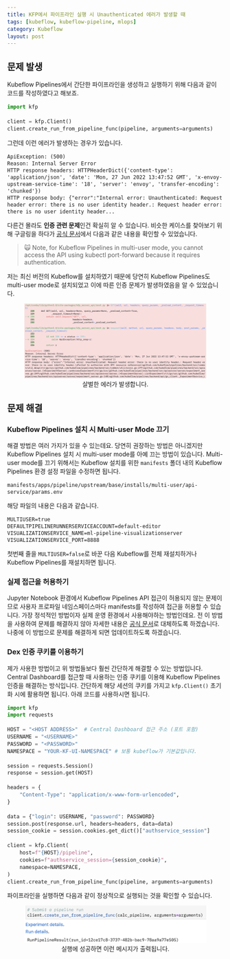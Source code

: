 ```yaml
---
title: KFP에서 파이프라인 실행 시 Unauthenticated 에러가 발생할 때
tags: [kubeflow, kubeflow-pipeline, mlops]
category: Kubeflow
layout: post
---
```



<!--more-->

## 문제 발생

Kubeflow Pipelines에서 간단한 파이프라인을 생성하고 실행하기 위해 다음과 같이 코드를 작성하였다고 해보죠.

```python
import kfp

client = kfp.Client()
client.create_run_from_pipeline_func(pipeline, arguments=arguments)
```

그런데 이런 에러가 발생하는 경우가 있습니다.

```
ApiException: (500)
Reason: Internal Server Error
HTTP response headers: HTTPHeaderDict({'content-type': 'application/json', 'date': 'Mon, 27 Jun 2022 13:47:52 GMT', 'x-envoy-upstream-service-time': '18', 'server': 'envoy', 'transfer-encoding': 'chunked'})
HTTP response body: {"error":"Internal error: Unauthenticated: Request header error: there is no user identity header.: Request header error: there is no user identity header...
```

다른건 몰라도 **인증 관련 문제**인건 확실히 알 수 있습니다. 비슷한 케이스를 찾아보기 위해 구글링을 하다가 [공식 문서](https://www.kubeflow.org/docs/components/pipelines/sdk/connect-api/#connect-to-kubeflow-pipelines-from-outside-your-cluster)에서 다음과 같은 내용을 확인할 수 있었습니다.

>   🙀 Note, for Kubeflow Pipelines in multi-user mode, you cannot access the API using kubectl port-forward because it requires authentication.

저는 최신 버전의 Kubeflow를 설치하였기 때문에 당연히 Kubeflow Pipelines도 multi-user mode로 설치되었고 이에 따른 인증 문제가 발생하였음을 알 수 있었습니다.

<center>
  <figure>
    <img src="/assets/images/2022-06-28-when-unauthenticated-error-was-raised-in-kfp/error-msg.png"
       alt="Error message" style="zoom:50%;" loading="lazy"/>
    <figcaption style="text-align: center;">살벌한 에러가 발생합니다.</figcaption>
  </figure>
</center>

## 문제 해결

### Kubeflow Pipelines 설치 시 Multi-user Mode 끄기

해결 방법은 여러 가지가 있을 수 있는데요. 당연히 권장하는 방법은 아니겠지만 Kubeflow Pipelines 설치 시 multi-user mode를 아예 끄는 방법이 있습니다. Multi-user mode를 끄기 위해서는 Kubeflow 설치를 위한 `manifests` 폴더 내의 Kubeflow Pipelines 환경 설정 파일을 수정하면 됩니다.

```
manifests/apps/pipeline/upstream/base/installs/multi-user/api-service/params.env
```

해당 파일의 내용은 다음과 같습니다.

```
MULTIUSER=true
DEFAULTPIPELINERUNNERSERVICEACCOUNT=default-editor
VISUALIZATIONSERVICE_NAME=ml-pipeline-visualizationserver
VISUALIZATIONSERVICE_PORT=8888
```

첫번째 줄을 `MULTIUSER=false`로 바꾼 다음 Kubeflow를 전체 재설치하거나 Kubeflow Pipelines를 재설치하면 됩니다.

### 실제 접근을 허용하기

Jupyter Notebook 환경에서 Kubeflow Pipelines API 접근이 허용되지 않는 문제이므로 사용자 프로파일 네임스페이스마다 manifests를 작성하여 접근을 허용할 수 있습니다. 가장 정석적인 방법이자 실제 운영 환경에서 사용해야하는 방법인데요. 전 이 방법을 사용하여 문제를 해결하지 않아 자세한 내용은 [공식 문서](https://www.kubeflow.org/docs/components/pipelines/sdk/connect-api/#multi-user-mode)로 대체하도록 하겠습니다. 나중에 이 방법으로 문제를 해결하게 되면 업데이트하도록 하겠습니다.

### Dex 인증 쿠키를 이용하기

제가 사용한 방법이고 위 방법들보다 훨씬 간단하게 해결할 수 있는 방법입니다. Central Dashboard를 접근할 때 사용하는 인증 쿠키를 이용해 Kubeflow Pipelines 인증을 해결하는 방식입니다. 간단하게 해당 세션의 쿠키를 가지고 `kfp.Client()` 초기화 시에 활용하면 됩니다. 아래 코드를 사용하시면 됩니다.

```python
import kfp
import requests

HOST = "<HOST ADDRESS>"  # Central Dashboard 접근 주소 (포트 포함)
USERNAME = "<USERNAME>"
PASSWORD = "<PASSWORD>"
NAMESPACE = "YOUR-KF-UI-NAMESPACE" # 보통 kubeflow가 기본값입니다.

session = requests.Session()
response = session.get(HOST)

headers = {
    "Content-Type": "application/x-www-form-urlencoded",
}

data = {"login": USERNAME, "password": PASSWORD}
session.post(response.url, headers=headers, data=data)
session_cookie = session.cookies.get_dict()["authservice_session"]

client = kfp.Client(
	host=f"{HOST}/pipeline",
    cookies=f"authservice_session={session_cookie}",
    namespace=NAMESPACE,
)
client.create_run_from_pipeline_func(pipeline, arguments=arguments)
```

파이프라인을 실행하면 다음과 같이 정상적으로 실행되는 것을 확인할 수 있습니다.

<center>
  <figure>
    <img src="/assets/images/2022-06-28-when-unauthenticated-error-was-raised-in-kfp/run-succesfully.png"
      alt="Run succesfully" style="zoom:50%;" loading="lazy"/>
    <figcaption style="text-align: center;">실행에 성공하면 이런 메시지가 출력됩니다.</figcaption>
  </figure>
</center>
